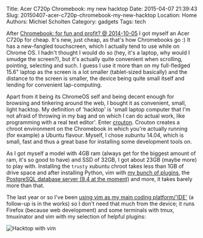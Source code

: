 Title: Acer C720p Chromebook: my new hacktop
Date: 2015-04-07 21:39:43
Slug: 20150407-acer-c720p-chromebook-my-new-hacktop
Location: Home
Authors: Michiel Scholten
Category: gadgets
Tags: tech

After [Chromebook: for fun and profit? @ 2014-10-05](http://dammit.nl/p/944) I got myself an Acer C720p for cheap. It's new, just cheap, as that's how Chromebooks go :) It has a new-fangled touchscreen, which I actually tend to use while on Chrome OS. I hadn't thought I would do so (hey, it's a laptop, why would I smudge the screen?), but it's actually quite convenient when scrolling, pointing, selecting and such. I guess I use it more than on my full-fledged 15.6" laptop as the screen is a lot smaller (tablet-sized basically) and the distance to the screen is smaller, the device being quite small itself and lending for convenient lap-computing.

Apart from it being its ChromeOS self and being decent enough for browsing and tinkering around the web, I bought it as convenient, small, light hacktop. My definition of 'hacktop' is 'small laptop computer that I'm not afraid of throwing in my bag and on which I can do actual work, like programming with a real text editor'. Enter [crouton](https://github.com/dnschneid/crouton). Crouton creates a chroot environment on the Chromebook in which you're actually running (for example) a Ubuntu flavour. Myself, I chose xubuntu 14.04, which is small, fast and thus a great base for installing some development tools on.

As I got myself a model with 4GB ram (always get for the biggest amount of ram, it's so good to have) and SSD of 32GB, I got about 23GB (maybe more) to play with. Installing the `trusty` xubuntu chroot takes less than 1GB of drive space and after installing Python, vim with [my bunch of plugins](https://github.com/aquatix/dotfiles/blob/master/.vimrc), the [PostgreSQL database server (9.4 at the moment)](http://www.postgresql.org/download/linux/ubuntu/) and more, it takes barely more than that.

The last year or so I've been [using vim as my main coding platform/'IDE'](http://dammit.nl/p/936) (a follow-up is in the works) so I don't need that much from the device; it runs Firefox (because web development) and some terminals with tmux, tmuxinator and vim with my selection of helpful plugins:

![Hacktop with vim](//dammit.nl/images/content/20150407_hacktop_vim.png)
